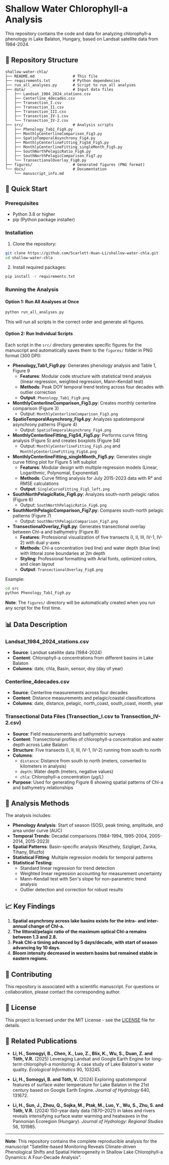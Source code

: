 # Shallow Water Chlorophyll-a Analysis

This repository contains the code and data for analyzing chlorophyll-a phenology in Lake Balaton, Hungary, based on Landsat satellite data from 1984-2024.

## 📁 Repository Structure

```
shallow-water-chla/
├── README.md                 # This file
├── requirements.txt          # Python dependencies
├── run_all_analyses.py       # Script to run all analyses
├── data/                     # Input data files
│   ├── Landsat_1984_2024_stations.csv
│   ├── Centerline_4decades.csv
│   ├── Transection_I.csv
│   ├── Transection_II.csv
│   ├── Transection_III.csv
│   ├── Transection_IV-1.csv
│   └── Transection_IV-2.csv
├── src/                      # Analysis scripts
│   ├── Phenology_Tab1_Fig9.py
│   ├── MonthlyCenterlineComparison_Fig3.py
│   ├── SpatioTemporalAsynchrony_Fig4.py
│   ├── MonthlyCenterlineFitting_FigS4_Fig5.py
│   ├── MonthlyCenterlineFitting_singleMonth_Fig5.py
│   ├── SouthNorthPelagicRatio_Fig6.py
│   ├── SouthNorthPelagicComparison_Fig7.py
│   └── TransectionalOverlay_Fig8.py
├── figures/                  # Generated figures (PNG format)
└── docs/                     # Documentation
    └── manuscript_info.md
```

## 🚀 Quick Start

### Prerequisites
- Python 3.8 or higher
- pip (Python package installer)

### Installation

1. Clone the repository:
```bash
git clone https://github.com/Scarlett-Huan-Li/shallow-water-chla.git
cd shallow-water-chla
```

2. Install required packages:
```bash
pip install -r requirements.txt
```

### Running the Analysis

#### Option 1: Run All Analyses at Once
```bash
python run_all_analyses.py
```
This will run all scripts in the correct order and generate all figures.

#### Option 2: Run Individual Scripts
Each script in the `src/` directory generates specific figures for the manuscript and automatically saves them to the `figures/` folder in PNG format (300 DPI):

- **Phenology_Tab1_Fig9.py**: Generates phenology analysis and Table 1, Figure 9
  - **Features**: Modular code structure with statistical trend analysis (linear regression, weighted regression, Mann-Kendall test)
  - **Methods**: Peak DOY temporal trend testing across four decades with outlier correction
  - **Output**: `Phenology_Tab1_Fig9.png`
- **MonthlyCenterlineComparison_Fig3.py**: Creates monthly centerline comparison (Figure 3)
  - Output: `MonthlyCenterlineComparison_Fig3.png`
- **SpatioTemporalAsynchrony_Fig4.py**: Analyzes spatiotemporal asynchrony patterns (Figure 4)
  - Output: `SpatioTemporalAsynchrony_Fig4.png`
- **MonthlyCenterlineFitting_FigS4_Fig5.py**: Performs curve fitting analysis (Figure 5) and creates boxplots (Figure S4)
  - Output: `MonthlyCenterlineFitting_Fig5.png` and `MonthlyCenterlineFitting_FigS4.png`
- **MonthlyCenterlineFitting_singleMonth_Fig5.py**: Generates single curve fitting plot for Figure 5 left subplot
  - **Features**: Modular design with multiple regression models (Linear, Logarithmic, Polynomial, Exponential)
  - **Methods**: Curve fitting analysis for July 2015-2023 data with R² and RMSE calculations
  - **Output**: `SingleCurveFitting_Fig5_left.png`
- **SouthNorthPelagicRatio_Fig6.py**: Analyzes south-north pelagic ratios (Figure 6)
  - Output: `SouthNorthPelagicRatio_Fig6.png`
- **SouthNorthPelagicComparison_Fig7.py**: Compares south-north pelagic patterns (Figure 7)
  - Output: `SouthNorthPelagicComparison_Fig7.png`
- **TransectionalOverlay_Fig8.py**: Generates transectional overlay between Chl-a and bathymetry (Figure 8)
  - **Features**: Professional visualization of five transects (I, II, III, IV-1, IV-2) with dual y-axes
  - **Methods**: Chl-a concentration (red line) and water depth (blue line) with littoral zone boundaries at 2m depth
  - **Styling**: Professional formatting with Arial fonts, optimized colors, and clean layout
  - **Output**: `TransectionalOverlay_Fig8.png`

Example:
```bash
cd src
python Phenology_Tab1_Fig9.py
```

**Note**: The `figures/` directory will be automatically created when you run any script for the first time.

## 📊 Data Description

### Landsat_1984_2024_stations.csv
- **Source**: Landsat satellite data (1984-2024)
- **Content**: Chlorophyll-a concentrations from different basins in Lake Balaton
- **Columns**: date, chla, Basin, sensor, doy (day of year)

### Centerline_4decades.csv
- **Source**: Centerline measurements across four decades
- **Content**: Distance measurements and pelagic/coastal classifications
- **Columns**: date, distance, pelagic, north_coast, south_coast, month, year

### Transectional Data Files (Transection_I.csv to Transection_IV-2.csv)
- **Source**: Field measurements and bathymetric surveys
- **Content**: Transectional profiles of chlorophyll-a concentration and water depth across Lake Balaton
- **Structure**: Five transects (I, II, III, IV-1, IV-2) running from south to north
- **Columns**: 
  - `distance`: Distance from south to north (meters, converted to kilometers in analysis)
  - `depth`: Water depth (meters, negative values)
  - `chla`: Chlorophyll-a concentration (μg/L)
- **Purpose**: Used for generating Figure 8 showing spatial patterns of Chl-a and bathymetry relationships

## 🔬 Analysis Methods

The analysis includes:
- **Phenology Analysis**: Start of season (SOS), peak timing, amplitude, and area under curve (AUC)
- **Temporal Trends**: Decadal comparisons (1984-1994, 1995-2004, 2005-2014, 2015-2023)
- **Spatial Patterns**: Basin-specific analysis (Keszthely, Szigliget, Zanka, Tihany, Bfuzfo)
- **Statistical Fitting**: Multiple regression models for temporal patterns
- **Statistical Testing**: 
  - Standard linear regression for trend detection
  - Weighted linear regression accounting for measurement uncertainty
  - Mann-Kendall test with Sen's slope for non-parametric trend analysis
  - Outlier detection and correction for robust results

## 📈 Key Findings

1. **Spatial asynchrony across lake basins exists for the intra- and inter-annual change of Chl-a.**
2. **The littoral/pelagic ratio of the maximum optical Chl-a remains between 1.3 and 2.8.**
3. **Peak Chl-a timing advanced by 5 days/decade, with start of season advancing by 10 days.**
4. **Bloom intensity decreased in western basins but remained stable in eastern regions.**

## 🤝 Contributing

This repository is associated with a scientific manuscript. For questions or collaboration, please contact the corresponding author.

## 📄 License

This project is licensed under the MIT License - see the [LICENSE](LICENSE) file for details.

## 🔗 Related Publications

- **Li, H., Somogyi, B., Chen, X., Luo, Z., Blix, K., Wu, S., Duan, Z. and Tóth, V.R.** (2025) Leveraging Landsat and Google Earth Engine for long-term chlorophyll-a monitoring: A case study of Lake Balaton's water quality. *Ecological Informatics* 90, 103245.

- **Li, H., Somogyi, B. and Tóth, V.** (2024) Exploring spatiotemporal features of surface water temperature for Lake Balaton in the 21st century based on Google Earth Engine. *Journal of Hydrology* 640, 131672.

- **Li, H., Sun, J., Zhou, Q., Sojka, M., Ptak, M., Luo, Y., Wu, S., Zhu, S. and Tóth, V.R.** (2024) 150-year daily data (1870–2021) in lakes and rivers reveals intensifying surface water warming and heatwaves in the Pannonian Ecoregion (Hungary). *Journal of Hydrology: Regional Studies* 56, 101985.

---

**Note**: This repository contains the complete reproducible analysis for the manuscript "Satellite-based Monitoring Reveals Climate-driven Phenological Shifts and Spatial Heterogeneity in Shallow Lake Chlorophyll-a Dynamics: A Four-Decade Analysis". 